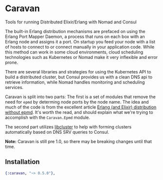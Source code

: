# Caravan

Tools for running Distributed Elixir/Erlang with Nomad and Consul

The built-in Erlang distribution mechanisms are prefaced on using the Erlang
Port Mapper Daemon, a process that runs on each box with an Erlang node and
assigns it a port. On startup you feed your node with a list of hosts to
connect to or connect manually in your application code. While this method
can work in some cloud environments, cloud scheduling technologies such as
Kubernetes or Nomad make it very inflexible and error prone.

There are several libraries and strategies for using the Kubernetes API to
build a distributed cluster, but Consul provides us with a clean DNS api to
retrieve information, while Nomad handles monitoring and scheduling services.

Caravan is split into two parts: The first is a set of modules that remove the
need for `epmd` by determing node ports by the node name. The idea and much of
the code is from the excellent article [Erlang (and Elixir) distribution
without
epmd](https://www.erlang-solutions.com/blog/erlang-and-elixir-distribution-without-epmd.html).
It's worth the read, and should explain what we're trying to accomplish with
the `Caravan.Epmd` module.

The second part utilizes [libcluster](https://github.com/bitwalker/libcluster)
to help with forming clusters automatically based on DNS SRV queries to
Consul.

**Note:** Caravan is still pre 1.0, so there may be breaking changes until
that time.

## Installation

```elixir
{:caravan, "~> 0.5.0"},
```


